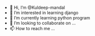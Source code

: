 - 👋 Hi, I’m @Kuldeep-mandal
- 👀 I’m interested in learning django
- 🌱 I’m currently learning python program
- 💞️ I’m looking to collaborate on ...
- 📫 How to reach me ...

<!---
Kuldeep-mandal/Kuldeep-mandal is a ✨ special ✨ repository because its `README.md` (this file) appears on your GitHub profile.
You can click the Preview link to take a look at your changes.
--->
